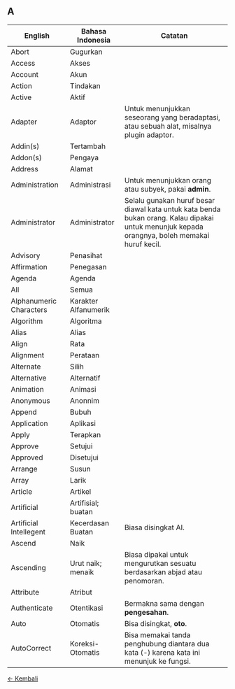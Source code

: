 ## A

| English					| Bahasa Indonesia			| Catatan				|
|---------------------------|---------------------------|-----------------------|
| Abort 					| Gugurkan 					| |
| Access 					| Akses						| |
| Account 					| Akun						| |
| Action 					| Tindakan					| |
| Active 					| Aktif						| |
| Adapter 					| Adaptor 					| Untuk menunjukkan seseorang yang beradaptasi, atau sebuah alat, misalnya plugin adaptor. |
| Addin(s)					| Tertambah					| |
| Addon(s)					| Pengaya 					| |					
| Address 					| Alamat					| |
| Administration 			| Administrasi				| Untuk menunjukkan orang atau subyek, pakai **admin**. |
| Administrator 			| Administrator 			| Selalu gunakan huruf besar diawal kata untuk kata benda bukan orang. Kalau dipakai untuk menunjuk kepada orangnya, boleh memakai huruf kecil.|
| Advisory 					| Penasihat					| |
| Affirmation 				| Penegasan					| |
| Agenda 					| Agenda					| |
| All 						| Semua 					| |
| Alphanumeric Characters 	| Karakter Alfanumerik 		| |
| Algorithm 				| Algoritma					| |
| Alias 					| Alias						| |
| Align						| Rata						| |
| Alignment  				| Perataan					| |
| Alternate 				| Silih						| |
| Alternative				| Alternatif				| |
| Animation 				| Animasi					| |
| Anonymous					| Anonnim					| |
| Append 					| Bubuh 					| |
| Application 				| Aplikasi					| |
| Apply 					| Terapkan					| |
| Approve 					| Setujui 					| |
| Approved 					| Disetujui 				| |
| Arrange 					| Susun						| |
| Array						| Larik						| |
| Article 					| Artikel 					| |
| Artificial				| Artifisial; buatan		| |
| Artificial Intellegent 	| Kecerdasan Buatan 		| Biasa disingkat AI. |
| Ascend					| Naik						| |
| Ascending 				| Urut naik; menaik 		| Biasa dipakai untuk mengurutkan sesuatu berdasarkan abjad atau penomoran. |
| Attribute					| Atribut 					| |
| Authenticate 				| Otentikasi 				| Bermakna sama dengan **pengesahan**. |
| Auto						| Otomatis					| Bisa disingkat, **oto**. |
| AutoCorrect 				| Koreksi-Otomatis 			| Bisa memakai tanda penghubung diantara dua kata (-) karena kata ini menunjuk ke fungsi. |

[&larr; Kembali](../)
